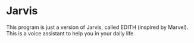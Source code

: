 # Jarvis

This program is just a version of Jarvis, called EDITH (inspired by Marvel).
This is a voice assistant to help you in your daily life.
